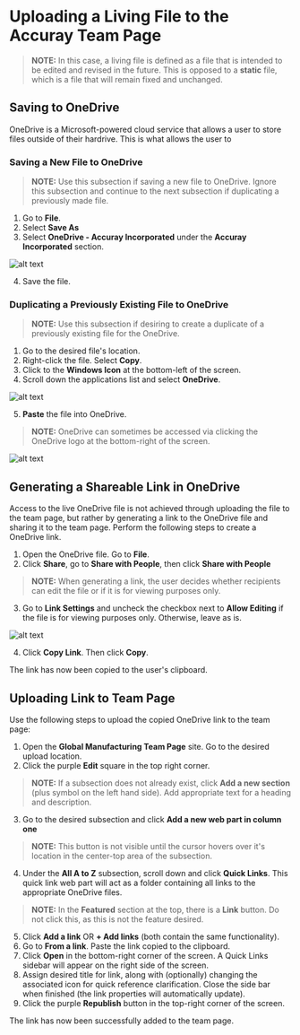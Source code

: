# Uploading a Living File to the Accuray Team Page

> **NOTE:** In this case, a living file is defined as a file that is intended to be edited and revised in the future. This is opposed to a **static** file, which is a file that will remain fixed and unchanged.

## Saving to OneDrive

OneDrive is a Microsoft-powered cloud service that allows a user to store files outside of their hardrive. This is what allows the user
to 

### Saving a New File to OneDrive
> **NOTE:** Use this subsection if saving a new file to OneDrive. Ignore this subsection and continue to the next subsection if 
duplicating a previously made file.

1. Go to **File**.
2. Select **Save As**
3. Select **OneDrive - Accuray Incorporated** under the **Accuray Incorporated** section.

![alt text](https://github.com/taddieken95/Accuray_Team_Page_Docs/blob/master/images/Save%20As%20OneDrive.png "OneDrive - Accuray Incorporated Folder")

4. Save the file.

### Duplicating a Previously Existing File to OneDrive
> **NOTE:** Use this subsection if desiring to create a duplicate of a previously existing file for the OneDrive.

1. Go to the desired file's location.
2. Right-click the file. Select **Copy**.
3. Click to the **Windows Icon** at the bottom-left of the screen.
4. Scroll down the applications list and select **OneDrive**.

![alt text](https://github.com/taddieken95/Accuray_Team_Page_Docs/blob/master/images/Go%20to%20OneDrive%20folder.png "OneDrive Location in Start Menu")

5. **Paste** the file into OneDrive.

> **NOTE:** OneDrive can sometimes be accessed via clicking the OneDrive logo at the bottom-right of the screen.

![alt text](https://github.com/taddieken95/Accuray_Team_Page_Docs/blob/master/images/OneDrive%20logo.png "Alternative OneDrive Location")

## Generating a Shareable Link in OneDrive

Access to the live OneDrive file is not achieved through uploading the file to the team page, but rather by generating a link to the OneDrive file and sharing it to the team page. Perform the following steps to create a OneDrive link.

1. Open the OneDrive file. Go to **File**.
2. Click **Share**, go to **Share with People**, then click **Share with People**

> **NOTE:** When generating a link, the user decides whether recipients can edit the file or if it is for viewing purposes only.

3. Go to **Link Settings** and uncheck the checkbox next to **Allow Editing** if the file is for viewing purposes only. Otherwise, leave as is.

![alt text](https://github.com/taddieken95/Accuray_Team_Page_Docs/blob/master/images/Link%20Settings.png "Link Settings")

4. Click **Copy Link**. Then click **Copy**.

The link has now been copied to the user's clipboard. 

## Uploading Link to Team Page

Use the following steps to upload the copied OneDrive link to the team page:

1. Open the **Global Manufacturing Team Page** site. Go to the desired upload location.
2. Click the purple **Edit** square in the top right corner.

> **NOTE:** If a subsection does not already exist, click **Add a new section** (plus symbol on the left hand side). Add appropriate text for a heading and description.

3. Go to the desired subsection and click **Add a new web part in column one**

> **NOTE:** This button is not visible until the cursor hovers over it's location in the center-top area of the subsection.

4. Under the **All A to Z** subsection, scroll down and click **Quick Links**. This quick link web part will act as a folder containing all links to the appropriate OneDrive files.

> **NOTE:** In the **Featured** section at the top, there is a **Link** button. Do not click this, as this is not the feature desired.

5. Click **Add a link** OR **+ Add links** (both contain the same functionality).
6. Go to **From a link**. Paste the link copied to the clipboard.
7. Click **Open** in the bottom-right corner of the screen. A Quick Links sidebar will appear on the right side of the screen.
8. Assign desired title for link, along with (optionally) changing the associated icon for quick reference clarification. Close the side bar when finished (the link properties will automatically update).
9. Click the purple **Republish** button in the top-right corner of the screen.

The link has now been successfully added to the team page.
